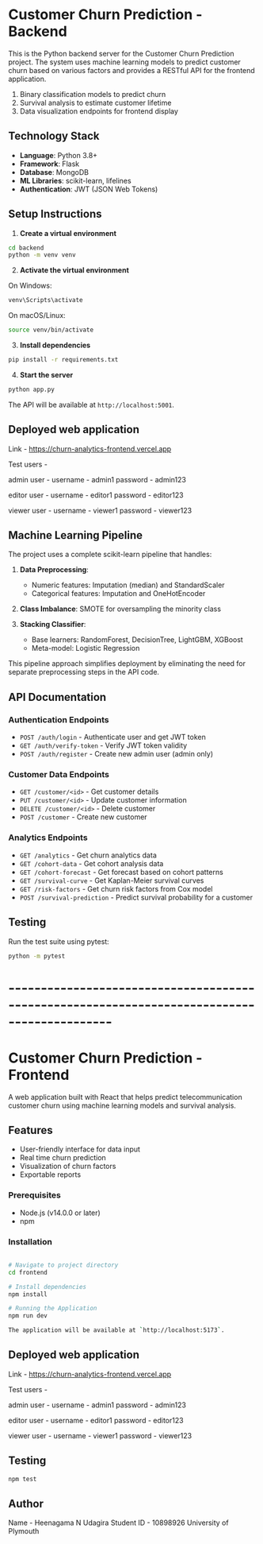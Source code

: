# Customer Churn Prediction - Backend

This is the Python backend server for the Customer Churn Prediction project. The system uses machine learning models to predict customer churn based on various factors and provides a RESTful API for the frontend application.

1. Binary classification models to predict churn
2. Survival analysis to estimate customer lifetime
3. Data visualization endpoints for frontend display

## Technology Stack

- **Language**: Python 3.8+
- **Framework**: Flask
- **Database**: MongoDB
- **ML Libraries**: scikit-learn, lifelines
- **Authentication**: JWT (JSON Web Tokens)

## Setup Instructions

1. **Create a virtual environment**

```bash
cd backend
python -m venv venv
```

2. **Activate the virtual environment**

On Windows:
```bash
venv\Scripts\activate
```

On macOS/Linux:
```bash
source venv/bin/activate
```

3. **Install dependencies**

```bash
pip install -r requirements.txt
```

4. **Start the server**

```bash
python app.py
```

The API will be available at `http://localhost:5001`.

## Deployed web application

Link - https://churn-analytics-frontend.vercel.app

Test users - 

admin user - username - admin1 
             password - admin123

editor user - username - editor1
              password - editor123

viewer user - username - viewer1
              password - viewer123

## Machine Learning Pipeline

The project uses a complete scikit-learn pipeline that handles:

1. **Data Preprocessing**:
   - Numeric features: Imputation (median) and StandardScaler
   - Categorical features: Imputation and OneHotEncoder

2. **Class Imbalance**: SMOTE for oversampling the minority class

3. **Stacking Classifier**:
   - Base learners: RandomForest, DecisionTree, LightGBM, XGBoost
   - Meta-model: Logistic Regression

This pipeline approach simplifies deployment by eliminating the need for separate preprocessing steps in the API code.

## API Documentation

### Authentication Endpoints

- `POST /auth/login` - Authenticate user and get JWT token
- `GET /auth/verify-token` - Verify JWT token validity
- `POST /auth/register` - Create new admin user (admin only)

### Customer Data Endpoints

- `GET /customer/<id>` - Get customer details
- `PUT /customer/<id>` - Update customer information
- `DELETE /customer/<id>` - Delete customer
- `POST /customer` - Create new customer

### Analytics Endpoints

- `GET /analytics` - Get churn analytics data
- `GET /cohort-data` - Get cohort analysis data
- `GET /cohort-forecast` - Get forecast based on cohort patterns
- `GET /survival-curve` - Get Kaplan-Meier survival curves
- `GET /risk-factors` - Get churn risk factors from Cox model
- `POST /survival-prediction` - Predict survival probability for a customer

## Testing

Run the test suite using pytest:

```bash
python -m pytest
```
# --------------------------------------------------------------------------------------------

# Customer Churn Prediction - Frontend

A web application built with React that helps predict telecommunication customer churn using machine learning models and survival analysis.

## Features

- User-friendly interface for data input
- Real time churn prediction
- Visualization of churn factors
- Exportable reports

### Prerequisites

- Node.js (v14.0.0 or later)
- npm

### Installation

```bash

# Navigate to project directory
cd frontend

# Install dependencies
npm install

# Running the Application
npm run dev

The application will be available at `http://localhost:5173`.
```

## Deployed web application

Link - https://churn-analytics-frontend.vercel.app

Test users - 

admin user - username - admin1 
             password - admin123

editor user - username - editor1
              password - editor123

viewer user - username - viewer1
              password - viewer123

## Testing

```bash
npm test
```

## Author

Name -       Heenagama N Udagira
Student ID - 10898926
University of Plymouth